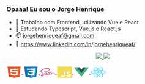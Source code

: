 ### Opaaa! Eu sou o Jorge Henrique

- 🔭 Trabalho com Frontend, utilizando Vue e React
- 🌱 Estudando Typescript, Vue.js e React.js
- 📫 jorgehenriqueaf@gmail.com
- 💼 https://www.linkedin.com/in/jorgehenriqueaf/
<div align="center">
  <a href="https://github.com/jorgehaf">
  <img height="180em" src="https://github-readme-stats.vercel.app/api?username=jorgehaf&show_icons=false&theme=dark&include_all_commits=true&count_private=true"/>
  <img height="180em" src="https://github-readme-stats.vercel.app/api/top-langs/?username=jorgehaf&layout=compact&langs_count=7&theme=dark"/>
</div>
<div style="display: inline_block"><br>
  <img align="center" alt="Jorge-HTML" height="30" width="40" src="https://raw.githubusercontent.com/devicons/devicon/master/icons/html5/html5-original.svg">
  <img align="center" alt="Jorge-CSS" height="30" width="40" src="https://raw.githubusercontent.com/devicons/devicon/master/icons/css3/css3-original.svg">
  <img align="center" alt="Jorge-CSS" height="30" width="40" src="https://raw.githubusercontent.com/devicons/devicon/master/icons/sass/sass-original.svg">
  <img align="center" alt="Jorge-Js" height="30" width="40" src="https://raw.githubusercontent.com/devicons/devicon/master/icons/javascript/javascript-plain.svg">
  <img align="center" alt="Jorge-React" height="30" width="40" src="https://raw.githubusercontent.com/devicons/devicon/master/icons/vuejs/vuejs-original.svg">
  <img align="center" alt="Jorge-React" height="30" width="40" src="https://raw.githubusercontent.com/devicons/devicon/master/icons/react/react-original.svg">
 </div>
